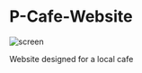 # P-Cafe-Website

![screen](https://user-images.githubusercontent.com/105489684/222953641-c0ec61f1-c2f7-4c44-a8cd-41fe6cba9645.PNG)


Website designed for a local cafe
